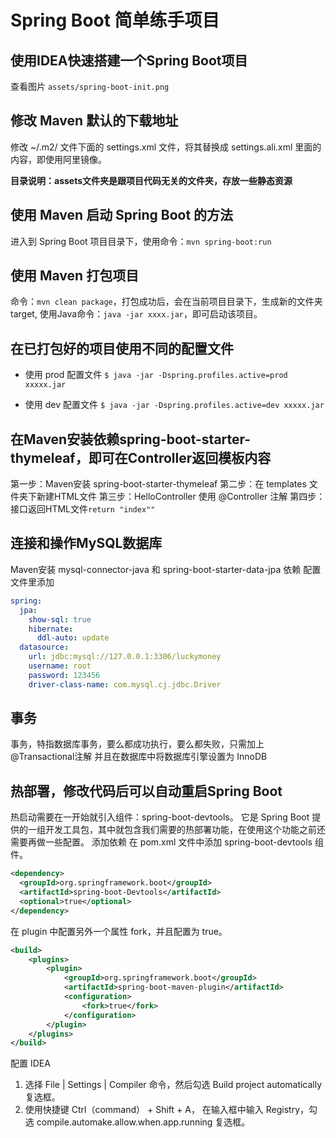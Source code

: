 # Spring Boot 简单练手项目

## 使用IDEA快速搭建一个Spring Boot项目
查看图片 `assets/spring-boot-init.png`

## 修改 Maven 默认的下载地址
修改 ~/.m2/ 文件下面的 settings.xml 文件，将其替换成 settings.ali.xml 里面的内容，即使用阿里镜像。  

**目录说明：assets文件夹是跟项目代码无关的文件夹，存放一些静态资源**  

## 使用 Maven 启动 Spring Boot 的方法
进入到 Spring Boot 项目目录下，使用命令：`mvn spring-boot:run`

## 使用 Maven 打包项目
命令：`mvn clean package`，打包成功后，会在当前项目目录下，生成新的文件夹target,
使用Java命令：`java -jar xxxx.jar`，即可启动该项目。

## 在已打包好的项目使用不同的配置文件
- 使用 prod 配置文件
`$ java -jar -Dspring.profiles.active=prod xxxxx.jar`

- 使用 dev 配置文件
`$ java -jar -Dspring.profiles.active=dev xxxxx.jar`

## 在Maven安装依赖spring-boot-starter-thymeleaf，即可在Controller返回模板内容
第一步：Maven安装 spring-boot-starter-thymeleaf 
第二步：在 templates 文件夹下新建HTML文件
第三步：HelloController 使用 @Controller 注解
第四步：接口返回HTML文件`return "index""`

## 连接和操作MySQL数据库
Maven安装 mysql-connector-java 和 spring-boot-starter-data-jpa 依赖
配置文件里添加
```yaml
spring:
  jpa:
    show-sql: true
    hibernate:
      ddl-auto: update
  datasource:
    url: jdbc:mysql://127.0.0.1:3306/luckymoney
    username: root
    password: 123456
    driver-class-name: com.mysql.cj.jdbc.Driver
```
## 事务
事务，特指数据库事务，要么都成功执行，要么都失败，只需加上 @Transactional注解
并且在数据库中将数据库引擎设置为 InnoDB

## 热部署，修改代码后可以自动重启Spring Boot
热启动需要在一开始就引入组件：spring-boot-devtools。
它是 Spring Boot 提供的一组开发工具包，其中就包含我们需要的热部署功能，在使用这个功能之前还需要再做一些配置。
添加依赖
在 pom.xml 文件中添加 spring-boot-devtools 组件。
```xml
<dependency>
  <groupId>org.springframework.boot</groupId>
  <artifactId>spring-boot-Devtools</artifactId>
  <optional>true</optional>
</dependency>
```
在 plugin 中配置另外一个属性 fork，并且配置为 true。
```xml
<build>
    <plugins>
        <plugin>
            <groupId>org.springframework.boot</groupId>
            <artifactId>spring-boot-maven-plugin</artifactId>
            <configuration>
                <fork>true</fork>
            </configuration>
        </plugin>
    </plugins>
</build>
```
配置 IDEA
1. 选择 File | Settings | Compiler 命令，然后勾选 Build project automatically 复选框。
2. 使用快捷键 Ctrl（command） + Shift + A，
在输入框中输入 Registry，勾选 compile.automake.allow.when.app.running 复选框。